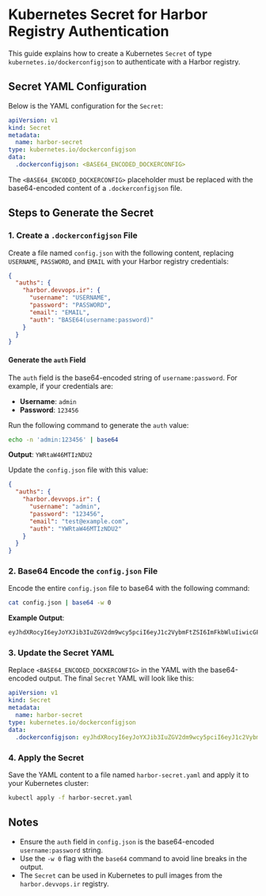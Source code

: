# Kubernetes Secret for Harbor Registry Authentication

This guide explains how to create a Kubernetes `Secret` of type `kubernetes.io/dockerconfigjson` to authenticate with a Harbor registry.

## Secret YAML Configuration

Below is the YAML configuration for the `Secret`:

```yaml
apiVersion: v1
kind: Secret
metadata:
  name: harbor-secret
type: kubernetes.io/dockerconfigjson
data:
  .dockerconfigjson: <BASE64_ENCODED_DOCKERCONFIG>
```

The `<BASE64_ENCODED_DOCKERCONFIG>` placeholder must be replaced with the base64-encoded content of a `.dockerconfigjson` file.

## Steps to Generate the Secret

### 1. Create a `.dockerconfigjson` File

Create a file named `config.json` with the following content, replacing `USERNAME`, `PASSWORD`, and `EMAIL` with your Harbor registry credentials:

```json
{
  "auths": {
    "harbor.devvops.ir": {
      "username": "USERNAME",
      "password": "PASSWORD",
      "email": "EMAIL",
      "auth": "BASE64(username:password)"
    }
  }
}
```

#### Generate the `auth` Field

The `auth` field is the base64-encoded string of `username:password`. For example, if your credentials are:

- **Username**: `admin`
- **Password**: `123456`

Run the following command to generate the `auth` value:

```bash
echo -n 'admin:123456' | base64
```

**Output**: `YWRtaW46MTIzNDU2`

Update the `config.json` file with this value:

```json
{
  "auths": {
    "harbor.devvops.ir": {
      "username": "admin",
      "password": "123456",
      "email": "test@example.com",
      "auth": "YWRtaW46MTIzNDU2"
    }
  }
}
```

### 2. Base64 Encode the `config.json` File

Encode the entire `config.json` file to base64 with the following command:

```bash
cat config.json | base64 -w 0
```

**Example Output**:

```bash
eyJhdXRocyI6eyJoYXJib3IuZGV2dm9wcy5pciI6eyJ1c2VybmFtZSI6ImFkbWluIiwicGFzc3dvcmQiOiIxMjM0NTYiLCJlbWFpbCI6InRlc3RAZXhhbXBsZS5jb20iLCJhdXRoIjoiWVdSbGFXTjZNVEl6TlRJek5EVT0ifX19
```

### 3. Update the Secret YAML

Replace `<BASE64_ENCODED_DOCKERCONFIG>` in the YAML with the base64-encoded output. The final `Secret` YAML will look like this:

```yaml
apiVersion: v1
kind: Secret
metadata:
  name: harbor-secret
type: kubernetes.io/dockerconfigjson
data:
  .dockerconfigjson: eyJhdXRocyI6eyJoYXJib3IuZGV2dm9wcy5pciI6eyJ1c2VybmFtZSI6ImFkbWluIiwicGFzc3dvcmQiOiIxMjM0NTYiLCJlbWFpbCI6InRlc3RAZXhhbXBsZS5jb20iLCJhdXRoIjoiWVdSbGFXTjZNVEl6TlRJek5EVT0ifX19
```

### 4. Apply the Secret

Save the YAML content to a file named `harbor-secret.yaml` and apply it to your Kubernetes cluster:

```bash
kubectl apply -f harbor-secret.yaml
```

## Notes

- Ensure the `auth` field in `config.json` is the base64-encoded `username:password` string.
- Use the `-w 0` flag with the `base64` command to avoid line breaks in the output.
- The `Secret` can be used in Kubernetes to pull images from the `harbor.devvops.ir` registry.
